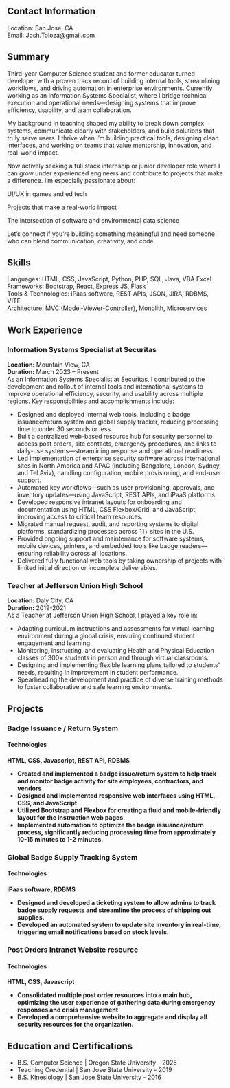 <h2>Contact Information</h2>
<p>Location: San Jose, CA <br>
  Email: Josh.Toloza@gmail.com
</p>

<h2>Summary</h2>
<p>
Third-year Computer Science student and former educator turned developer with a proven track record of building internal tools, streamlining workflows, and driving automation in enterprise environments. Currently working as an Information Systems Specialist, where I bridge technical execution and operational needs—designing systems that improve efficiency, usability, and team collaboration.

My background in teaching shaped my ability to break down complex systems, communicate clearly with stakeholders, and build solutions that truly serve users. I thrive when I’m building practical tools, designing clean interfaces, and working on teams that value mentorship, innovation, and real-world impact.

Now actively seeking a full stack internship or junior developer role where I can grow under experienced engineers and contribute to projects that make a difference.
I’m especially passionate about:

UI/UX in games and ed tech

Projects that make a real-world impact

The intersection of software and environmental data science

Let’s connect if you’re building something meaningful and need someone who can blend communication, creativity, and code.
</p>
  

<h2>Skills</h2>
<p>
  Languages: HTML, CSS, JavaScript, Python, PHP, SQL, Java, VBA Excel<br>
  Frameworks: Bootstrap, React, Express JS, Flask <br>
  Tools & Technologies: iPaas software, REST APIs, JSON, JIRA, RDBMS, VITE<br>
  Architecture: MVC (Model-Viewer-Controller), Monolith, Microservices<br>
</p>

<h2>Work Experience</h2>
<h3>Information Systems Specialist at Securitas</h3>

<p>
  <b>Location:</b> Mountain View, CA <br>
  <b>Duration:</b> March 2023 – Present <br>
  As an Information Systems Specialist at Securitas, I contributed to the development and rollout of internal tools and international systems to improve operational efficiency, security, and usability across multiple regions. Key responsibilities and accomplishments include:
  <ul>
    <li>Designed and deployed internal web tools, including a badge issuance/return system and global supply tracker, reducing processing time to under 30 seconds or less.</li>
    <li>Built a centralized web-based resource hub for security personnel to access post orders, site contacts, emergency procedures, and links to daily-use systems—streamlining response and operational readiness.</li>
    <li>Led implementation of enterprise security software across international sites in North America and APAC (including Bangalore, London, Sydney, and Tel Aviv), handling configuration, mobile provisioning, and end-user support.</li>
    <li>Automated key workflows—such as user provisioning, approvals, and inventory updates—using JavaScript, REST APIs, and iPaaS platforms</li>
    <li>Developed responsive intranet layouts for onboarding and documentation using HTML, CSS Flexbox/Grid, and JavaScript, improving access to critical team resources.</li>
    <li>Migrated manual request, audit, and reporting systems to digital platforms, standardizing processes across 11+ sites in the U.S.</li>
    <li>Provided ongoing support and maintenance for software systems, mobile devices, printers, and embedded tools like badge readers—ensuring reliability across all locations.</li>
    <li>Delivered fully functional web tools by taking ownership of projects with limited initial direction or incomplete deliverables.</li>
  </ul>
</p>

<h3>Teacher at Jefferson Union High School</h3>
<p>
  <b>Location:</b> Daly City, CA <br>
  <b>Duration:</b> 2019-2021 <br>
  As a Teacher at Jefferson Union High School, I played a key role in:
  <ul>
    <li>Adapting curriculum instructions and assessments for virtual learning environment during a global crisis, ensuring continued student engagement and learning.</li>
    <li>Monitoring, instructing, and evaluating Health and Physical Education classes of 300+ students in person and through virtual classrooms.</li>
    <li>Designing and implementing flexible learning plans tailored to students' needs, resulting in improvement in student performance.</li>
    <li>Spearheading the development and practice of diverse training methods to foster collaborative and safe learning environments.</li>
  </ul>
</p>

<h2>Projects</h2>
<h3>Badge Issuance / Return System</h3>
<h4>Technologies<h4>
  <P>HTML, CSS, Javascript, REST API, RDBMS</P>
<ul>
  <li>Created and implemented a badge issue/return system to help track and monitor badge activity for site employees, contractors, and vendors </li>
  <li>Designed and implemented responsive web interfaces using HTML, CSS, and JavaScript.</li>
  <li>Utilized Bootstrap and Flexbox for creating a fluid and mobile-friendly layout for the instruction web pages.</li>
  <li>Implemented automation to optimize the badge issuance/return process, significantly reducing processing time from approximately 10-15 minutes to 1-2 minutes.</li>
</ul>

<h3>Global Badge Supply Tracking System</h3>
<h4>Technologies<h4>
  <P>iPaas software, RDBMS</P>
<ul>
  <li>Designed and developed a ticketing system to allow admins to track badge supply requests and streamline the process of shipping out supplies.</li>
  <li>Developed an automated system to update site inventory in real-time, triggering email notifications based on stock levels.</li>
</ul>

<h3>Post Orders Intranet Website resource</h3>
<h4>Technologies<h4>
  <P>HTML, CSS, Javascript</P>
<ul>
  <li>Consolidated multiple post order resources into a main hub, optimizing the user experience of gathering data during emergency responses and crisis management </li>
  <li>Developed a comprehensive website to aggregate and display all security resources for the organization.</li>
</ul>


<h2>Education and Certifications</h2>
<ul>
  <li>B.S. Computer Science | Oregon State University - 2025 </li>
  <li>Teaching Credential | San Jose State University - 2019</li>
  <li>B.S. Kinesiology | San Jose State University - 2016</li>
</ul>




